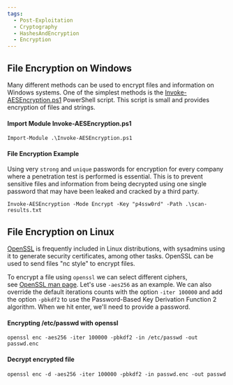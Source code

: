 ```yaml
---
tags:
  - Post-Exploitation
  - Cryptography
  - HashesAndEncryption
  - Encryption
---
```

## File Encryption on Windows 

Many different methods can be used to encrypt files and information on Windows systems. One of the simplest methods is the [Invoke-AESEncryption.ps1](https://www.powershellgallery.com/packages/DRTools/4.0.2.3/Content/Functions%5CInvoke-AESEncryption.ps1) PowerShell script. This script is small and provides encryption of files and strings.

#### Import Module Invoke-AESEncryption.ps1

```powershell-session
Import-Module .\Invoke-AESEncryption.ps1
```

#### File Encryption Example

Using very `strong` and `unique` passwords for encryption for every company where a penetration test is performed is essential. This is to prevent sensitive files and information from being decrypted using one single password that may have been leaked and cracked by a third party.

```powershell-session
Invoke-AESEncryption -Mode Encrypt -Key "p4ssw0rd" -Path .\scan-results.txt
```


## File Encryption on Linux

[OpenSSL](https://www.openssl.org/) is frequently included in Linux distributions, with sysadmins using it to generate security certificates, among other tasks. OpenSSL can be used to send files "nc style" to encrypt files.

To encrypt a file using `openssl` we can select different ciphers, see [OpenSSL man page](https://www.openssl.org/docs/man1.1.1/man1/openssl-enc.html). Let's use `-aes256` as an example. We can also override the default iterations counts with the option `-iter 100000` and add the option `-pbkdf2` to use the Password-Based Key Derivation Function 2 algorithm. When we hit enter, we'll need to provide a password.

#### Encrypting /etc/passwd with openssl

```shell-session
openssl enc -aes256 -iter 100000 -pbkdf2 -in /etc/passwd -out passwd.enc
```

#### Decrypt encrypted file

```shell-session
openssl enc -d -aes256 -iter 100000 -pbkdf2 -in passwd.enc -out passwd  
```